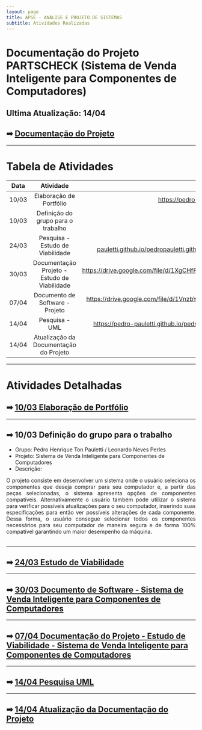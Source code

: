 ```yaml
---
layout: page
title: APSE - ANÁLISE E PROJETO DE SISTEMAS
subtitle: Atividades Realizadas
---
```


# Documentação do Projeto PARTSCHECK (Sistema de Venda Inteligente para Componentes de Computadores)
## Ultima Atualização: 14/04
## ➡ [Documentação do Projeto]()

---

# Tabela de Atividades

| Data    | Atividade      | Disponível em |
| ------- |:--------------:| -----------------------------:|
| 10/03   | Elaboração de Portfólio| https://pedro-pauletti.github.io/pedropauletti.github.io/ |
| 10/03   | Definição do grupo para o trabalho| Descrição abaixo|
| 24/03   | Pesquisa - Estudo de Viabilidade| https://pedro-pauletti.github.io/pedropauletti.github.io/cursos/5periodo/estudoViabilidade/ |
| 30/03   | Documentação Projeto - Estudo de Viabilidade| https://drive.google.com/file/d/1XgCHfFYZwYPpj3rZc5dLNXsHXBhwCK8K/view?usp=sharing |
| 07/04   | Documento de Software - Projeto| https://drive.google.com/file/d/1VnzbYQ6Dk5GoLkhSSlpqbr74bLLbBNRK/view?usp=sharing |
| 14/04   | Pesquisa - UML| https://pedro-pauletti.github.io/pedropauletti.github.io/cursos/5periodo/UML/|
| 14/04   | Atualização da Documentação do Projeto| |

---

# Atividades Detalhadas 

## ➡ [10/03 Elaboração de Portfólio](https://pedro-pauletti.github.io/pedropauletti.github.io/)

---

## ➡ 10/03 Definição do grupo para o trabalho

- Grupo: Pedro Henrique Ton Pauletti / Leonardo Neves Perles <br>
- Projeto: Sistema de Venda Inteligente para Componentes de Computadores <br>
- Descrição: 
<div style="text-align: justify"> O projeto consiste em desenvolver um sistema onde o usuário seleciona os componentes que deseja comprar para seu computador e, a partir das peças selecionadas, o sistema apresenta opções de componentes compatíveis. Alternativamente o usuário também pode utilizar o sistema para verificar possíveis atualizações para o seu computador, inserindo suas especificações para então ver possíveis alterações de cada componente. Dessa forma, o usuário consegue selecionar todos os componentes necessários para seu computador de maneira segura e de forma 100% compatível garantindo um maior desempenho da máquina. </div><br>

---

## ➡ [24/03 Estudo de Viabilidade](https://pedro-pauletti.github.io/pedropauletti.github.io/cursos/5periodo/estudoViabilidade/)

---

## ➡ [30/03 Documento de Software - Sistema de Venda Inteligente para Componentes de Computadores](https://drive.google.com/file/d/1XgCHfFYZwYPpj3rZc5dLNXsHXBhwCK8K/view?usp=sharing)

---

## ➡ [07/04 Documentação do Projeto - Estudo de Viabilidade - Sistema de Venda Inteligente para Componentes de Computadores](https://drive.google.com/file/d/1VnzbYQ6Dk5GoLkhSSlpqbr74bLLbBNRK/view?usp=sharing)

---

## ➡ [14/04 Pesquisa UML](https://pedro-pauletti.github.io/pedropauletti.github.io/cursos/5periodo/UML/)

---

## ➡ [14/04 Atualização da Documentação do Projeto]()
